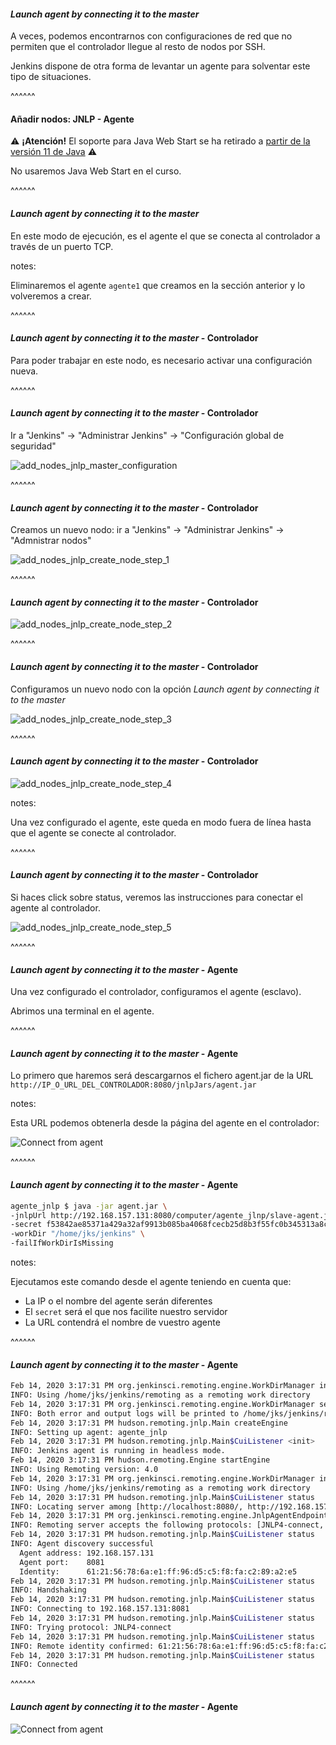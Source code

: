 #### _Launch agent by connecting it to the master_

A veces, podemos encontrarnos con configuraciones de red que no permiten
que el controlador llegue al resto de nodos por SSH.

Jenkins dispone de otra forma de levantar un agente para solventar este tipo de situaciones.

^^^^^^

#### Añadir nodos: JNLP - Agente

⚠️ **¡Atención!** El soporte para Java Web Start se ha retirado a 
[partir de la versión 11 de Java](https://en.wikipedia.org/wiki/Java_Web_Start#Deprecation) ⚠️

No usaremos Java Web Start en el curso. 

^^^^^^

#### _Launch agent by connecting it to the master_

En este modo de ejecución, es el agente el que se conecta al controlador a través de un puerto TCP.

notes:

Eliminaremos el agente `agente1` que creamos en la sección anterior y lo volveremos a crear.

^^^^^^
#### _Launch agent by connecting it to the master_ - Controlador

Para poder trabajar en este nodo, es necesario activar una configuración nueva.

^^^^^^
#### _Launch agent by connecting it to the master_ - Controlador

Ir a "Jenkins" -> "Administrar Jenkins" -> "Configuración global de seguridad"

<img src="/slides/images/es/0070/add_nodes_jnlp_master_configuration.png" alt="add_nodes_jnlp_master_configuration" class="r-stretch">

^^^^^^
#### _Launch agent by connecting it to the master_ - Controlador

Creamos un nuevo nodo: ir a "Jenkins" -> "Administrar Jenkins" -> "Admnistrar nodos"

<img src="/slides/images/es/0070/add_nodes_jnlp_create_node_step_1.png" alt="add_nodes_jnlp_create_node_step_1" class="r-stretch">

^^^^^^
#### _Launch agent by connecting it to the master_ - Controlador

<img src="/slides/images/es/0070/add_nodes_jnlp_create_node_step_2.png" alt="add_nodes_jnlp_create_node_step_2" class="r-stretch">

^^^^^^
#### _Launch agent by connecting it to the master_ - Controlador
 
Configuramos un nuevo nodo con la opción _Launch agent by connecting it to the master_

<img src="/slides/images/es/0070/add_nodes_jnlp_create_node_step_3.png" alt="add_nodes_jnlp_create_node_step_3" class="r-stretch">


^^^^^^
#### _Launch agent by connecting it to the master_ - Controlador
 

<img src="/slides/images/es/0070/add_nodes_jnlp_create_node_step_4.png" alt="add_nodes_jnlp_create_node_step_4" class="r-stretch">

notes:

Una vez configurado el agente, este queda en modo fuera de línea hasta que el agente se conecte
al controlador.

^^^^^^
#### _Launch agent by connecting it to the master_ - Controlador

Si haces click sobre status, veremos las instrucciones para conectar el agente al controlador.

<img src="/slides/images/es/0070/add_nodes_jnlp_create_node_step_5.png" alt="add_nodes_jnlp_create_node_step_5" class="r-stretch">

^^^^^^
#### _Launch agent by connecting it to the master_ - Agente

Una vez configurado el controlador, configuramos el agente (esclavo).

Abrimos una terminal en el agente.

^^^^^^
#### _Launch agent by connecting it to the master_ - Agente

Lo primero que haremos será descargarnos el fichero agent.jar de la URL 
`http://IP_O_URL_DEL_CONTROLADOR:8080/jnlpJars/agent.jar`

notes:

Esta URL podemos obtenerla desde la página del agente en el controlador:

<img src="/slides/images/es/0070/add_nodes_jnlp_connect_from_agent_step_1.png" alt="Connect from agent" class="r-stretch">

^^^^^^
#### _Launch agent by connecting it to the master_ - Agente

```bash 
agente_jnlp $ java -jar agent.jar \ 
-jnlpUrl http://192.168.157.131:8080/computer/agente_jlnp/slave-agent.jnlp \ 
-secret f53842ae85371a429a32af9913b085ba4068fcecb25d8b3f55fc0b345313a8cb \ 
-workDir "/home/jks/jenkins" \
-failIfWorkDirIsMissing  
```

notes:

Ejecutamos este comando desde el agente teniendo en cuenta que:

* La IP o el nombre del agente serán diferentes
* El `secret` será el que nos facilite nuestro servidor
* La URL contendrá el nombre de vuestro agente

^^^^^^
#### _Launch agent by connecting it to the master_ - Agente

```bash
Feb 14, 2020 3:17:31 PM org.jenkinsci.remoting.engine.WorkDirManager initializeWorkDir
INFO: Using /home/jks/jenkins/remoting as a remoting work directory
Feb 14, 2020 3:17:31 PM org.jenkinsci.remoting.engine.WorkDirManager setupLogging
INFO: Both error and output logs will be printed to /home/jks/jenkins/remoting
Feb 14, 2020 3:17:31 PM hudson.remoting.jnlp.Main createEngine
INFO: Setting up agent: agente_jnlp
Feb 14, 2020 3:17:31 PM hudson.remoting.jnlp.Main$CuiListener <init>
INFO: Jenkins agent is running in headless mode.
Feb 14, 2020 3:17:31 PM hudson.remoting.Engine startEngine
INFO: Using Remoting version: 4.0
Feb 14, 2020 3:17:31 PM org.jenkinsci.remoting.engine.WorkDirManager initializeWorkDir
INFO: Using /home/jks/jenkins/remoting as a remoting work directory
Feb 14, 2020 3:17:31 PM hudson.remoting.jnlp.Main$CuiListener status
INFO: Locating server among [http://localhost:8080/, http://192.168.157.131:8080/]
Feb 14, 2020 3:17:31 PM org.jenkinsci.remoting.engine.JnlpAgentEndpointResolver resolve
INFO: Remoting server accepts the following protocols: [JNLP4-connect, Ping]
Feb 14, 2020 3:17:31 PM hudson.remoting.jnlp.Main$CuiListener status
INFO: Agent discovery successful
  Agent address: 192.168.157.131
  Agent port:    8081
  Identity:      61:21:56:78:6a:e1:ff:96:d5:c5:f8:fa:c2:89:a2:e5
Feb 14, 2020 3:17:31 PM hudson.remoting.jnlp.Main$CuiListener status
INFO: Handshaking
Feb 14, 2020 3:17:31 PM hudson.remoting.jnlp.Main$CuiListener status
INFO: Connecting to 192.168.157.131:8081
Feb 14, 2020 3:17:31 PM hudson.remoting.jnlp.Main$CuiListener status
INFO: Trying protocol: JNLP4-connect
Feb 14, 2020 3:17:31 PM hudson.remoting.jnlp.Main$CuiListener status
INFO: Remote identity confirmed: 61:21:56:78:6a:e1:ff:96:d5:c5:f8:fa:c2:89:a2:e5
Feb 14, 2020 3:17:31 PM hudson.remoting.jnlp.Main$CuiListener status
INFO: Connected

```

^^^^^^
#### _Launch agent by connecting it to the master_ - Agente

<img src="/slides/images/es/0070/add_nodes_jnlp_connect_from_agent_step_3.png" alt="Connect from agent" class="r-stretch">

